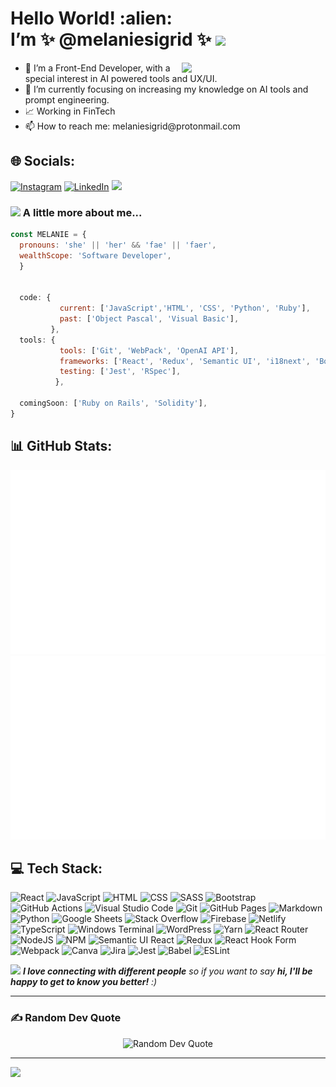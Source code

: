 <h1> Hello World! :alien: <br> I’m ✨  @melaniesigrid  ✨ <img src="https://media.giphy.com/media/mGcNjsfWAjY5AEZNw6/giphy.gif" width="50"></h1>
<img align='right' src="https://media.giphy.com/media/UBdm1xinbK65niyZ5i/giphy.gif" width="230">
<ul>
  <li>👀 I’m a Front-End Developer, with a special interest in AI powered tools and UX/UI.</li>
  <li>🌱 I’m currently focusing on increasing my knowledge on AI tools and prompt engineering.</li>
  <li>📈 Working in FinTech</li>
  <li>📫 How to reach me: melaniesigrid@protonmail.com</li>
</ul>

## 🌐 Socials:
[![Instagram](https://img.shields.io/badge/Instagram-%23E4405F.svg?logo=Instagram&logoColor=white)](https://instagram.com/melaniesigrid) [![LinkedIn](https://img.shields.io/badge/LinkedIn-%230077B5.svg?logo=linkedin&logoColor=white)](https://linkedin.com/in/melaniesigrid)  <a href="https://github.com/melaniesigrid"><img src="https://img.shields.io/github/followers/melaniesigrid?label=follow&style=social"></a>


### <img src="https://media.giphy.com/media/VgCDAzcKvsR6OM0uWg/giphy.gif" width="50"> A little more about me... 

```javascript
const MELANIE = {
  pronouns: 'she' || 'her' && 'fae' || 'faer',
  wealthScope: 'Software Developer',
  }
  

  code: {
           current: ['JavaScript','HTML', 'CSS', 'Python', 'Ruby'],
           past: ['Object Pascal', 'Visual Basic'],
         },
  tools: {
           tools: ['Git', 'WebPack', 'OpenAI API'],
           frameworks: ['React', 'Redux', 'Semantic UI', 'i18next', 'Bootstrap', 'SASS'],
           testing: ['Jest', 'RSpec'],
          },
          
  comingSoon: ['Ruby on Rails', 'Solidity'],
}
```

## 📊 GitHub Stats:

![](https://github.com/melaniesigrid/github_stats/blob/master/generated/languages.svg)
![](https://github.com/melaniesigrid/github_stats/blob/master/generated/overview.svg)


## 💻 Tech Stack:

<p>
  
![React](https://img.shields.io/badge/React-20232a.svg?logo=react&logoColor=%2361DAFB)
![JavaScript](https://img.shields.io/badge/JavaScript-F7DF1E.svg?logo=javascript&logoColor=black)
![HTML](https://img.shields.io/badge/HTML-E34F26.svg?logo=html5&logoColor=white)
![CSS](https://img.shields.io/badge/CSS-1572B6.svg?logo=css3&logoColor=white)
![SASS](https://img.shields.io/badge/Sass-hotpink.svg?logo=SASS&logoColor=white)
![Bootstrap](https://img.shields.io/badge/Bootstrap-7952B3.svg?logo=bootstrap&logoColor=white)
![GitHub Actions](https://img.shields.io/badge/GitHub%20Actions-2671E5.svg?logo=github%20actions&logoColor=white)
![Visual Studio Code](https://img.shields.io/badge/Visual%20Studio%20Code-0078d7.svg?logo=visual-studio-code&logoColor=white)
![Git](https://img.shields.io/badge/Git-F05033.svg?logo=git&logoColor=white)
![GitHub Pages](https://img.shields.io/badge/GitHub%20Pages-327FC7.svg?logo=github&logoColor=white)
![Markdown](https://img.shields.io/badge/Markdown-000000.svg?logo=markdown&logoColor=white)
![Python](https://img.shields.io/badge/Python-14354C.svg?logo=python&logoColor=white)
![Google Sheets](https://img.shields.io/badge/Google%20Sheets-34A853.svg?logo=google%20sheets&logoColor=white)
![Stack Overflow](https://img.shields.io/badge/-Stack%20Overflow-FE7A16?logo=stack-overflow&logoColor=white)
![Firebase](https://img.shields.io/badge/firebase-%23039BE5.svg?style=flat&logo=firebase)
![Netlify](https://img.shields.io/badge/netlify-%23000000.svg?style=flat&logo=netlify&logoColor=#00C7B7)
![TypeScript](https://img.shields.io/badge/typescript-%23007ACC.svg?style=flat&logo=typescript&logoColor=white)
![Windows Terminal](https://img.shields.io/badge/Windows%20Terminal-%234D4D4D.svg?style=flat&logo=windows-terminal&logoColor=white)
![WordPress](https://img.shields.io/badge/WordPress-%23117AC9.svg?style=flat&logo=WordPress&logoColor=white)
![Yarn](https://img.shields.io/badge/yarn-%232C8EBB.svg?style=flat&logo=yarn&logoColor=white)
![React Router](https://img.shields.io/badge/React_Router-CA4245?style=flat&logo=react-router&logoColor=white)
![NodeJS](https://img.shields.io/badge/node.js-6DA55F?style=flat&logo=node.js&logoColor=white)
![NPM](https://img.shields.io/badge/NPM-%23CB3837.svg?style=flat&logo=npm&logoColor=white)
![Semantic UI React](https://img.shields.io/badge/Semantic%20UI%20React-%2335BDB2.svg?style=flat&logo=SemanticUIReact&logoColor=white)
![Redux](https://img.shields.io/badge/redux-%23593d88.svg?style=flat&logo=redux&logoColor=white)
![React Hook Form](https://img.shields.io/badge/React%20Hook%20Form-%23EC5990.svg?style=flat&logo=reacthookform&logoColor=white)
![Webpack](https://img.shields.io/badge/webpack-%238DD6F9.svg?style=flat&logo=webpack&logoColor=black)
![Canva](https://img.shields.io/badge/Canva-%2300C4CC.svg?style=flat&logo=Canva&logoColor=white)
![Jira](https://img.shields.io/badge/jira-%230A0FFF.svg?style=flat&logo=jira&logoColor=white)
![Jest](https://img.shields.io/badge/-jest-%23C21325?style=flat&logo=jest&logoColor=white)
![Babel](https://img.shields.io/badge/Babel-F9DC3e?style=flat&logo=babel&logoColor=black)
![ESLint](https://img.shields.io/badge/ESLint-4B3263?style=flat&logo=eslint&logoColor=white)
</p>

<img src="https://media.giphy.com/media/qUIQfddFeDBIPRw2cW/giphy.gif" width="150"> <em><b>I love connecting with different people</b> so if you want to say <b>hi, I'll be happy to get to know you better!</b> :)</em>


---

### ✍️ Random Dev Quote 
<center>
    <img src="https://quotes-github-readme.vercel.app/api?type=horizontal&theme=radical" alt="Random Dev Quote" />
</center>

---
<a href="https://visitcount.itsvg.in">
  <img src="https://visitcount.itsvg.in/api?id=melaniesigrid&label=Profile%20Views&icon=8&pretty=false" />
</a>



